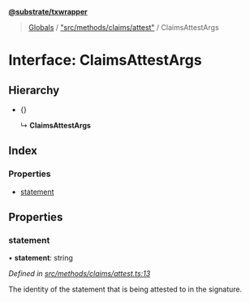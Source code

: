 **[@substrate/txwrapper](../README.md)**

> [Globals](../globals.md) / ["src/methods/claims/attest"](../modules/_src_methods_claims_attest_.md) / ClaimsAttestArgs

# Interface: ClaimsAttestArgs

## Hierarchy

* {}

  ↳ **ClaimsAttestArgs**

## Index

### Properties

* [statement](_src_methods_claims_attest_.claimsattestargs.md#statement)

## Properties

### statement

•  **statement**: string

*Defined in [src/methods/claims/attest.ts:13](https://github.com/paritytech/txwrapper/blob/258f4de/src/methods/claims/attest.ts#L13)*

The identity of the statement that is being attested to in the signature.
